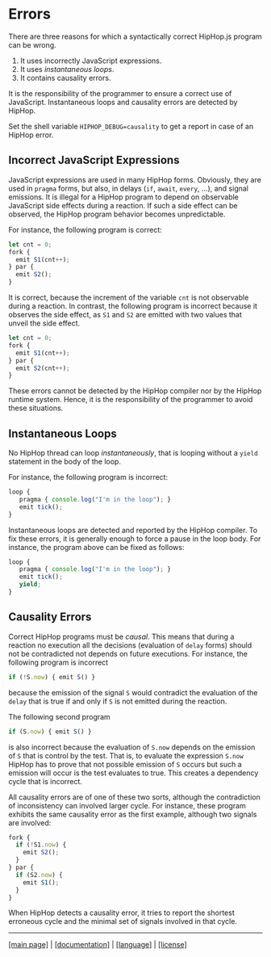 <!-- ${ var doc = require( "@hop/hopdoc" ) } -->

Errors
======

There are three reasons for which a syntactically correct HipHop.js program
can be wrong.

  1. It uses incorrectly JavaScript expressions.
  2. It uses _instantaneous loops_.
  3. It contains causality errors.
  
It is the responsibility of the programmer to ensure a correct use of
JavaScript. Instantaneous loops and causality errors are detected by
HipHop.

Set the shell variable `HIPHOP_DEBUG=causality` to get a report in case
of an HipHop error.


Incorrect JavaScript Expressions
--------------------------------

JavaScript expressions are used in many HipHop forms. Obviously, they are
used in `pragma` forms, but also, in delays (`if`, `await`, `every`, ...), 
and signal emissions. It is illegal for a HipHop program to depend on
observable JavaScript side effects during a reaction. If such a side
effect can be observed, the HipHop program behavior becomes unpredictable.

For instance, the following program is correct:

```javascript
let cnt = 0;
fork {
  emit S1(cnt++);
} par {
  emit S2();
}
```

It is correct, because the increment of the variable `cnt` is not observable
during a reaction. In contrast, the following program is incorrect because
it observes the side effect, as `S1` and `S2` are emitted with two values
that unveil the side effect.

```javascript
let cnt = 0;
fork {
  emit S1(cnt++);
} par {
  emit S2(cnt++);
}
```

These errors cannot be detected by the HipHop compiler nor by the HipHop
runtime system. Hence, it is the responsibility of the programmer to
avoid these situations.

Instantaneous Loops
-------------------

No HipHop thread can loop _instantaneously_, that is looping without
a `yield` statement in the body of the loop.

For instance, the following program is incorrect:

```javascript
loop {
   pragma { console.log("I'm in the loop"); }
   emit tick();
}
```

Instantaneous loops are detected and reported by the HipHop compiler. To
fix these errors, it is generally enough to force a pause in the loop 
body. For instance, the program above can be fixed as follows:

```javascript
loop {
   pragma { console.log("I'm in the loop"); }
   emit tick();
   yield;
}
```

Causality Errors
----------------

Correct HipHop programs must be _causal_. This means that during a reaction
no execution all the decisions (evaluation of `delay` forms) should not
be contradicted not depends on future executions. For instance, the following
program is incorrect

```javascript
if (!S.now) { emit S() }
```

because the emission of the signal `S` would contradict the evaluation
of the `delay` that is true if and only if `S` is not emitted during the
reaction. 

The following second program

```javascript
if (S.now) { emit S() }
```

is also incorrect because the evaluation of `S.now` depends on the emission
of `S` that is control by the test. That is, to evaluate the expression `S.now`
HipHop has to prove that not possible emission of `S` occurs but such a
emission will occur is the test evaluates to true. This creates a dependency
cycle that is incorrect.

All causality errors are of one of these two sorts, although the contradiction
of inconsistency can involved larger cycle. For instance, these program
exhibits the same causality error as the first example, although two signals
are involved:

```javascript
fork {
  if (!S1.now) { 
	emit S2();
  }
} par {
  if (S2.now) {
    emit S1();
  }
}
```

When HipHop detects a causality error, it tries to report the shortest
erroneous cycle and the minimal set of signals involved in that cycle.

- - - - - - - - - - - - - - - - - - - - - - - - - - - - - - - - - - - - - - - - -
[[main page]](../../README.md) | [[documentation]](../README.md) | [[language]](./README.md) | [[license]](../license.md)


